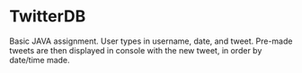 # TwitterDB
Basic JAVA assignment. User types in username, date, and tweet. Pre-made tweets are then displayed in console with the new tweet, in order by date/time made.
